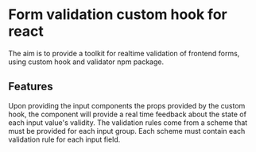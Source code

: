 # Form validation custom hook for react
  The aim is to provide a toolkit for realtime validation of frontend forms, using custom hook and validator npm package. 
## Features
  Upon providing the input components the props provided by the custom hook, the component will provide a real time feedback about the state of each input value's validity. 
  The validation rules come from a scheme that must be provided for each input group. Each scheme must contain each validation rule for each input field.  
